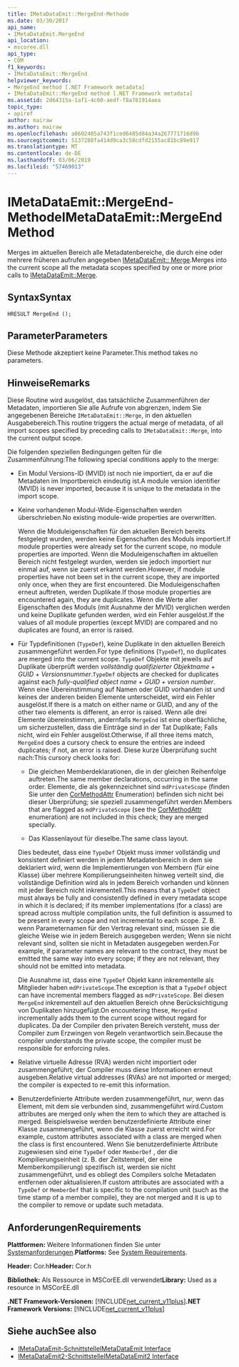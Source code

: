 ```yaml
---
title: IMetaDataEmit::MergeEnd-Methode
ms.date: 03/30/2017
api_name:
- IMetaDataEmit.MergeEnd
api_location:
- mscoree.dll
api_type:
- COM
f1_keywords:
- IMetaDataEmit::MergeEnd
helpviewer_keywords:
- MergeEnd method [.NET Framework metadata]
- IMetaDataEmit::MergeEnd method [.NET Framework metadata]
ms.assetid: 2d64315a-1af1-4c60-aedf-f8a781914aea
topic_type:
- apiref
author: mairaw
ms.author: mairaw
ms.openlocfilehash: a8602405a743f1ced6485d84a34a267771716d9b
ms.sourcegitcommit: 5137208fa414d9ca3c58cdfd2155ac81bc89e917
ms.translationtype: MT
ms.contentlocale: de-DE
ms.lasthandoff: 03/06/2019
ms.locfileid: "57469013"
---
```

# <a name="imetadataemitmergeend-method"></a><span data-ttu-id="67dd9-102">IMetaDataEmit::MergeEnd-Methode</span><span class="sxs-lookup"><span data-stu-id="67dd9-102">IMetaDataEmit::MergeEnd Method</span></span>
<span data-ttu-id="67dd9-103">Merges im aktuellen Bereich alle Metadatenbereiche, die durch eine oder mehrere früheren aufrufen angegeben [IMetaDataEmit:: Merge](../../../../docs/framework/unmanaged-api/metadata/imetadataemit-merge-method.md).</span><span class="sxs-lookup"><span data-stu-id="67dd9-103">Merges into the current scope all the metadata scopes specified by one or more prior calls to [IMetaDataEmit::Merge](../../../../docs/framework/unmanaged-api/metadata/imetadataemit-merge-method.md).</span></span>  
  
## <a name="syntax"></a><span data-ttu-id="67dd9-104">Syntax</span><span class="sxs-lookup"><span data-stu-id="67dd9-104">Syntax</span></span>  
  
```  
HRESULT MergeEnd ();  
```  
  
## <a name="parameters"></a><span data-ttu-id="67dd9-105">Parameter</span><span class="sxs-lookup"><span data-stu-id="67dd9-105">Parameters</span></span>  
 <span data-ttu-id="67dd9-106">Diese Methode akzeptiert keine Parameter.</span><span class="sxs-lookup"><span data-stu-id="67dd9-106">This method takes no parameters.</span></span>  
  
## <a name="remarks"></a><span data-ttu-id="67dd9-107">Hinweise</span><span class="sxs-lookup"><span data-stu-id="67dd9-107">Remarks</span></span>  
 <span data-ttu-id="67dd9-108">Diese Routine wird ausgelöst, das tatsächliche Zusammenführen der Metadaten, importieren Sie alle Aufrufe von abgrenzen, indem Sie angegebenen Bereiche `IMetaDataEmit::Merge`, in den aktuellen Ausgabebereich.</span><span class="sxs-lookup"><span data-stu-id="67dd9-108">This routine triggers the actual merge of metadata, of all import scopes specified by preceding calls to `IMetaDataEmit::Merge`, into the current output scope.</span></span>  
  
 <span data-ttu-id="67dd9-109">Die folgenden speziellen Bedingungen gelten für die Zusammenführung:</span><span class="sxs-lookup"><span data-stu-id="67dd9-109">The following special conditions apply to the merge:</span></span>  
  
-   <span data-ttu-id="67dd9-110">Ein Modul Versions-ID (MVID) ist noch nie importiert, da er auf die Metadaten im Importbereich eindeutig ist.</span><span class="sxs-lookup"><span data-stu-id="67dd9-110">A module version identifier (MVID) is never imported, because it is unique to the metadata in the import scope.</span></span>  
  
-   <span data-ttu-id="67dd9-111">Keine vorhandenen Modul-Wide-Eigenschaften werden überschrieben.</span><span class="sxs-lookup"><span data-stu-id="67dd9-111">No existing module-wide properties are overwritten.</span></span>  
  
     <span data-ttu-id="67dd9-112">Wenn die Moduleigenschaften für den aktuellen Bereich bereits festgelegt wurden, werden keine Eigenschaften des Moduls importiert.</span><span class="sxs-lookup"><span data-stu-id="67dd9-112">If module properties were already set for the current scope, no module properties are imported.</span></span> <span data-ttu-id="67dd9-113">Wenn die Moduleigenschaften im aktuellen Bereich nicht festgelegt wurden, werden sie jedoch importiert nur einmal auf, wenn sie zuerst erkannt werden.</span><span class="sxs-lookup"><span data-stu-id="67dd9-113">However, if module properties have not been set in the current scope, they are imported only once, when they are first encountered.</span></span> <span data-ttu-id="67dd9-114">Die Moduleigenschaften erneut auftreten, werden Duplikate.</span><span class="sxs-lookup"><span data-stu-id="67dd9-114">If those module properties are encountered again, they are duplicates.</span></span> <span data-ttu-id="67dd9-115">Wenn die Werte aller Eigenschaften des Moduls (mit Ausnahme der MVID) verglichen werden und keine Duplikate gefunden werden, wird ein Fehler ausgelöst.</span><span class="sxs-lookup"><span data-stu-id="67dd9-115">If the values of all module properties (except MVID) are compared and no duplicates are found, an error is raised.</span></span>  
  
-   <span data-ttu-id="67dd9-116">Für Typdefinitionen (`TypeDef`), keine Duplikate in den aktuellen Bereich zusammengeführt werden.</span><span class="sxs-lookup"><span data-stu-id="67dd9-116">For type definitions (`TypeDef`), no duplicates are merged into the current scope.</span></span> <span data-ttu-id="67dd9-117">`TypeDef` Objekte mit jeweils auf Duplikate überprüft werden *vollständig qualifizierter Objektname* + *GUID* + *Versionsnummer*.</span><span class="sxs-lookup"><span data-stu-id="67dd9-117">`TypeDef` objects are checked for duplicates against each *fully-qualified object name* + *GUID* + *version number*.</span></span> <span data-ttu-id="67dd9-118">Wenn eine Übereinstimmung auf Namen oder GUID vorhanden ist und keines der anderen beiden Elemente unterscheidet, wird ein Fehler ausgelöst.</span><span class="sxs-lookup"><span data-stu-id="67dd9-118">If there is a match on either name or GUID, and any of the other two elements is different, an error is raised.</span></span> <span data-ttu-id="67dd9-119">Wenn alle drei Elemente übereinstimmen, andernfalls `MergeEnd` ist eine oberflächliche, um sicherzustellen, dass die Einträge sind in der Tat Duplikate; Falls nicht, wird ein Fehler ausgelöst.</span><span class="sxs-lookup"><span data-stu-id="67dd9-119">Otherwise, if all three items match, `MergeEnd` does a cursory check to ensure the entries are indeed duplicates; if not, an error is raised.</span></span> <span data-ttu-id="67dd9-120">Diese kurze Überprüfung sucht nach:</span><span class="sxs-lookup"><span data-stu-id="67dd9-120">This cursory check looks for:</span></span>  
  
    -   <span data-ttu-id="67dd9-121">Die gleichen Memberdeklarationen, die in der gleichen Reihenfolge auftreten.</span><span class="sxs-lookup"><span data-stu-id="67dd9-121">The same member declarations, occurring in the same order.</span></span> <span data-ttu-id="67dd9-122">Elemente, die als gekennzeichnet sind `mdPrivateScope` (finden Sie unter den [CorMethodAttr](../../../../docs/framework/unmanaged-api/metadata/cormethodattr-enumeration.md) Enumeration) befinden sich nicht bei dieser Überprüfung; sie speziell zusammengeführt werden.</span><span class="sxs-lookup"><span data-stu-id="67dd9-122">Members that are flagged as `mdPrivateScope` (see the [CorMethodAttr](../../../../docs/framework/unmanaged-api/metadata/cormethodattr-enumeration.md) enumeration) are not included in this check; they are merged specially.</span></span>  
  
    -   <span data-ttu-id="67dd9-123">Das Klassenlayout für dieselbe.</span><span class="sxs-lookup"><span data-stu-id="67dd9-123">The same class layout.</span></span>  
  
     <span data-ttu-id="67dd9-124">Dies bedeutet, dass eine `TypeDef` Objekt muss immer vollständig und konsistent definiert werden in jedem Metadatenbereich in dem sie deklariert wird, wenn die Implementierungen von Membern (für eine Klasse) über mehrere Kompilierungseinheiten hinweg verteilt sind, die vollständige Definition wird als in jedem Bereich vorhanden und können mit jeder Bereich nicht inkrementell.</span><span class="sxs-lookup"><span data-stu-id="67dd9-124">This means that a `TypeDef` object must always be fully and consistently defined in every metadata scope in which it is declared; if its member implementations (for a class) are spread across multiple compilation units, the full definition is assumed to be present in every scope and not incremental to each scope.</span></span> <span data-ttu-id="67dd9-125">Z. B. wenn Parameternamen für den Vertrag relevant sind, müssen sie die gleiche Weise wie in jedem Bereich ausgegeben werden; Wenn sie nicht relevant sind, sollten sie nicht in Metadaten ausgegeben werden.</span><span class="sxs-lookup"><span data-stu-id="67dd9-125">For example, if parameter names are relevant to the contract, they must be emitted the same way into every scope; if they are not relevant, they should not be emitted into metadata.</span></span>  
  
     <span data-ttu-id="67dd9-126">Die Ausnahme ist, dass eine `TypeDef` Objekt kann inkrementelle als Mitglieder haben `mdPrivateScope`.</span><span class="sxs-lookup"><span data-stu-id="67dd9-126">The exception is that a `TypeDef` object can have incremental members flagged as `mdPrivateScope`.</span></span> <span data-ttu-id="67dd9-127">Bei diesen `MergeEnd` inkrementell auf den aktuellen Bereich ohne Berücksichtigung von Duplikaten hinzugefügt.</span><span class="sxs-lookup"><span data-stu-id="67dd9-127">On encountering these, `MergeEnd` incrementally adds them to the current scope without regard for duplicates.</span></span> <span data-ttu-id="67dd9-128">Da der Compiler den privaten Bereich versteht, muss der Compiler zum Erzwingen von Regeln verantwortlich sein.</span><span class="sxs-lookup"><span data-stu-id="67dd9-128">Because the compiler understands the private scope, the compiler must be responsible for enforcing rules.</span></span>  
  
-   <span data-ttu-id="67dd9-129">Relative virtuelle Adresse (RVA) werden nicht importiert oder zusammengeführt; der Compiler muss diese Informationen erneut ausgeben.</span><span class="sxs-lookup"><span data-stu-id="67dd9-129">Relative virtual addresses (RVAs) are not imported or merged; the compiler is expected to re-emit this information.</span></span>  
  
-   <span data-ttu-id="67dd9-130">Benutzerdefinierte Attribute werden zusammengeführt, nur, wenn das Element, mit dem sie verbunden sind, zusammengeführt wird.</span><span class="sxs-lookup"><span data-stu-id="67dd9-130">Custom attributes are merged only when the item to which they are attached is merged.</span></span> <span data-ttu-id="67dd9-131">Beispielsweise werden benutzerdefinierte Attribute einer Klasse zusammengeführt, wenn die Klasse zuerst erreicht wird.</span><span class="sxs-lookup"><span data-stu-id="67dd9-131">For example, custom attributes associated with a class are merged when the class is first encountered.</span></span> <span data-ttu-id="67dd9-132">Wenn Sie benutzerdefinierte Attribute zugewiesen sind eine `TypeDef` oder `MemberDef` , der die Kompilierungseinheit (z. B. der Zeitstempel, der eine Memberkompilierung) spezifisch ist, werden sie nicht zusammengeführt, und es obliegt des Compilers solche Metadaten entfernen oder aktualisieren.</span><span class="sxs-lookup"><span data-stu-id="67dd9-132">If custom attributes are associated with a `TypeDef` or `MemberDef` that is specific to the compilation unit (such as the time stamp of a member compile), they are not merged and it is up to the compiler to remove or update such metadata.</span></span>  
  
## <a name="requirements"></a><span data-ttu-id="67dd9-133">Anforderungen</span><span class="sxs-lookup"><span data-stu-id="67dd9-133">Requirements</span></span>  
 <span data-ttu-id="67dd9-134">**Plattformen:** Weitere Informationen finden Sie unter [Systemanforderungen](../../../../docs/framework/get-started/system-requirements.md).</span><span class="sxs-lookup"><span data-stu-id="67dd9-134">**Platforms:** See [System Requirements](../../../../docs/framework/get-started/system-requirements.md).</span></span>  
  
 <span data-ttu-id="67dd9-135">**Header:** Cor.h</span><span class="sxs-lookup"><span data-stu-id="67dd9-135">**Header:** Cor.h</span></span>  
  
 <span data-ttu-id="67dd9-136">**Bibliothek:** Als Ressource in MSCorEE.dll verwendet</span><span class="sxs-lookup"><span data-stu-id="67dd9-136">**Library:** Used as a resource in MSCorEE.dll</span></span>  
  
 <span data-ttu-id="67dd9-137">**.NET Framework-Versionen:** [!INCLUDE[net_current_v11plus](../../../../includes/net-current-v11plus-md.md)]</span><span class="sxs-lookup"><span data-stu-id="67dd9-137">**.NET Framework Versions:** [!INCLUDE[net_current_v11plus](../../../../includes/net-current-v11plus-md.md)]</span></span>  
  
## <a name="see-also"></a><span data-ttu-id="67dd9-138">Siehe auch</span><span class="sxs-lookup"><span data-stu-id="67dd9-138">See also</span></span>
- [<span data-ttu-id="67dd9-139">IMetaDataEmit-Schnittstelle</span><span class="sxs-lookup"><span data-stu-id="67dd9-139">IMetaDataEmit Interface</span></span>](../../../../docs/framework/unmanaged-api/metadata/imetadataemit-interface.md)
- [<span data-ttu-id="67dd9-140">IMetaDataEmit2-Schnittstelle</span><span class="sxs-lookup"><span data-stu-id="67dd9-140">IMetaDataEmit2 Interface</span></span>](../../../../docs/framework/unmanaged-api/metadata/imetadataemit2-interface.md)
